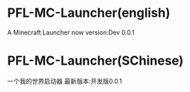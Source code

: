 # PFL-MC-Launcher(english)
A Minecraft Launcher
now version:Dev 0.0.1
# PFL-MC-Launcher(SChinese)
一个我的世界启动器
最新版本:开发版0.0.1

